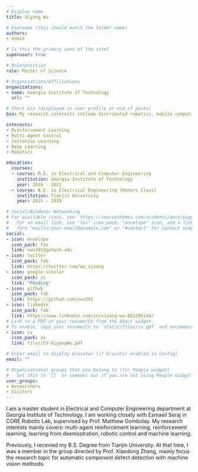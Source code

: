 ```yaml
---
# Display name
title: Xiyang Wu

# Username (this should match the folder name)
authors:
- admin

# Is this the primary user of the site?
superuser: true

# Role/position
role: Master of Science

# Organizations/Affiliations
organizations:
- name: Georgia Institute of Technology
  url: ""

# Short bio (displayed in user profile at end of posts)
bio: My research interests include distributed robotics, mobile computing and programmable matter.

interests:
- Reinforcement Learning
- Multi-Agent Control
- Imitation Learning
- Deep Learning
- Robotics

education:
  courses:
  - course: M.S. in Electrical and Computer Engineering
    institution: Georgia Institute of Technology
    year: 2019 - 2021
  - course: B.E. in Electrical Engineering (Honors Class)
    institution: Tianjin University
    year: 2015 - 2019

# Social/Academic Networking
# For available icons, see: https://sourcethemes.com/academic/docs/page-builder/#icons
#   For an email link, use "fas" icon pack, "envelope" icon, and a link in the
#   form "mailto:your-email@example.com" or "#contact" for contact widget.
social:
- icon: envelope
  icon_pack: fas
  link: xwu391@gatech.edu
- icon: twitter
  icon_pack: fab
  link: https://twitter.com/wu_xiyang
- icon: google-scholar
  icon_pack: ai
  link: "Pending"
- icon: github
  icon_pack: fab
  link: https://github.com/xwu391
- icon: linkedin
  icon_pack: fab
  link: https://www.linkedin.com/in/xiyang-wu-0b120614b/
# Link to a PDF of your resume/CV from the About widget.
# To enable, copy your resume/CV to `static/files/cv.pdf` and uncomment the lines below.
- icon: cv
  icon_pack: ai
  link: files/CV-XiyangWu.pdf

# Enter email to display Gravatar (if Gravatar enabled in Config)
email: ""

# Organizational groups that you belong to (for People widget)
#   Set this to `[]` or comment out if you are not using People widget.
user_groups:
- Researchers
- Visitors
---
```


I am a master student in Electrical and Computer Engineering department at Georgia Institute of Technology. I am working closely with Esmaeil Seraj in CORE Robotic Lab, supervised by Prof. Matthew Gombolay. My research interests mainly covers: multi-agent reinforcement learning, reinforcement learning, learning from deemostration, robotic control and machine learning.

Previously, I recevied my B.S. Degree from Tianjin Universtiy. At that time, I was a member in the group directed by Prof. Xiaodong Zhang, mainly focus the research topic for automatic component defect detection with machine vision methods.
